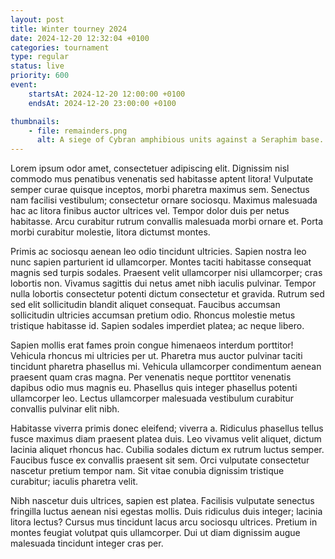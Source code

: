 ```yaml
---
layout: post
title: Winter tourney 2024
date: 2024-12-20 12:32:04 +0100
categories: tournament
type: regular
status: live
priority: 600
event:
    startsAt: 2024-12-20 12:00:00 +0100
    endsAt: 2024-12-20 23:00:00 +0100

thumbnails: 
    - file: remainders.png
      alt: A siege of Cybran amphibious units against a Seraphim base.
---
```


Lorem ipsum odor amet, consectetuer adipiscing elit. Dignissim nisl commodo mus penatibus venenatis sed habitasse aptent litora! Vulputate semper curae quisque inceptos, morbi pharetra maximus sem. Senectus nam facilisi vestibulum; consectetur ornare sociosqu. Maximus malesuada hac ac litora finibus auctor ultrices vel. Tempor dolor duis per netus habitasse. Arcu curabitur rutrum convallis malesuada morbi ornare et. Porta morbi curabitur molestie, litora dictumst montes.

<!-- excerpt-end -->

Primis ac sociosqu aenean leo odio tincidunt ultricies. Sapien nostra leo nunc sapien parturient id ullamcorper. Montes taciti habitasse consequat magnis sed turpis sodales. Praesent velit ullamcorper nisi ullamcorper; cras lobortis non. Vivamus sagittis dui netus amet nibh iaculis pulvinar. Tempor nulla lobortis consectetur potenti dictum consectetur et gravida. Rutrum sed sed elit sollicitudin blandit aliquet consequat. Faucibus accumsan sollicitudin ultricies accumsan pretium odio. Rhoncus molestie metus tristique habitasse id. Sapien sodales imperdiet platea; ac neque libero.

Sapien mollis erat fames proin congue himenaeos interdum porttitor! Vehicula rhoncus mi ultricies per ut. Pharetra mus auctor pulvinar taciti tincidunt pharetra phasellus mi. Vehicula ullamcorper condimentum aenean praesent quam cras magna. Per venenatis neque porttitor venenatis dapibus odio mus magnis eu. Phasellus quis integer phasellus potenti ullamcorper leo. Lectus ullamcorper malesuada vestibulum curabitur convallis pulvinar elit nibh.

Habitasse viverra primis donec eleifend; viverra a. Ridiculus phasellus tellus fusce maximus diam praesent platea duis. Leo vivamus velit aliquet, dictum lacinia aliquet rhoncus hac. Cubilia sodales dictum ex rutrum luctus semper. Faucibus fusce ex convallis praesent sit sem. Orci vulputate consectetur nascetur pretium tempor nam. Sit vitae conubia dignissim tristique curabitur; iaculis pharetra velit.

Nibh nascetur duis ultrices, sapien est platea. Facilisis vulputate senectus fringilla luctus aenean nisi egestas mollis. Duis ridiculus duis integer; lacinia litora lectus? Cursus mus tincidunt lacus arcu sociosqu ultrices. Pretium in montes feugiat volutpat quis ullamcorper. Dui ut diam dignissim augue malesuada tincidunt integer cras per.